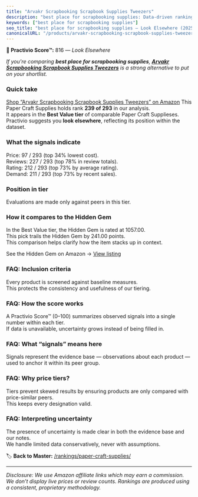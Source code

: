 ```yaml
---
title: "Arvakr Scrapbooking Scrapbook Supplies Tweezers"
description: "best place for scrapbooking supplies: Data-driven ranking using the Practivio Score™. Positioned by quality, value, demand, findability, momentum."
keywords: ["best place for scrapbooking supplies"]
seo_title: "best place for scrapbooking supplies — Look Elsewhere (2025)"
canonicalURL: "/products/arvakr-scrapbooking-scrapbook-supplies-tweezers-B0D235LGC9/"
---
```


**🚫 Practivio Score™:** 816 — _Look Elsewhere_


*If you're comparing **best place for scrapbooking supplies**, **[Arvakr Scrapbooking Scrapbook Supplies Tweezers](https://www.amazon.com/dp/B0D235LGC9?tag=practivio-20)** is a strong alternative to put on your shortlist.*
### Quick take
[Shop “Arvakr Scrapbooking Scrapbook Supplies Tweezers” on Amazon](https://www.amazon.com/dp/B0D235LGC9?tag=practivio-20)
This Paper Craft Supplies holds rank **239 of 293** in our analysis.  
It appears in the **Best Value tier** of comparable Paper Craft Supplieses.  
Practivio suggests you **look elsewhere**, reflecting its position within the dataset.

### What the signals indicate
Price: 97 / 293 (top 34% lowest cost).  
Reviews: 227 / 293 (top 78% in review totals).  
Rating: 212 / 293 (top 73% by average rating).  
Demand: 211 / 293 (top 73% by recent sales).

### Position in tier
Evaluations are made only against peers in this tier.

### How it compares to the Hidden Gem
In the Best Value tier, the Hidden Gem is rated at 1057.00.  
This pick trails the Hidden Gem by 241.00 points.  
This comparison helps clarify how the item stacks up in context.  

See the Hidden Gem on Amazon → [View listing](https://www.amazon.com/dp/B00178QQJ8?tag=practivio-20)

### FAQ: Inclusion criteria
Every product is screened against baseline measures.  
This protects the consistency and usefulness of our tiering.

### FAQ: How the score works
A Practivio Score™ (0–100) summarizes observed signals into a single number within each tier.  
If data is unavailable, uncertainty grows instead of being filled in.

### FAQ: What “signals” means here
Signals represent the evidence base — observations about each product — used to anchor it within its peer group.

### FAQ: Why price tiers?
Tiers prevent skewed results by ensuring products are only compared with price-similar peers.  
This keeps every designation valid.

### FAQ: Interpreting uncertainty
The presence of uncertainty is made clear in both the evidence base and our notes.  
We handle limited data conservatively, never with assumptions.


🏷️ **Back to Master:** [/rankings/paper-craft-supplies/](/rankings/paper-craft-supplies/)

---
_Disclosure: We use Amazon affiliate links which may earn a commission. We don’t display live prices or review counts. Rankings are produced using a consistent, proprietary methodology._
